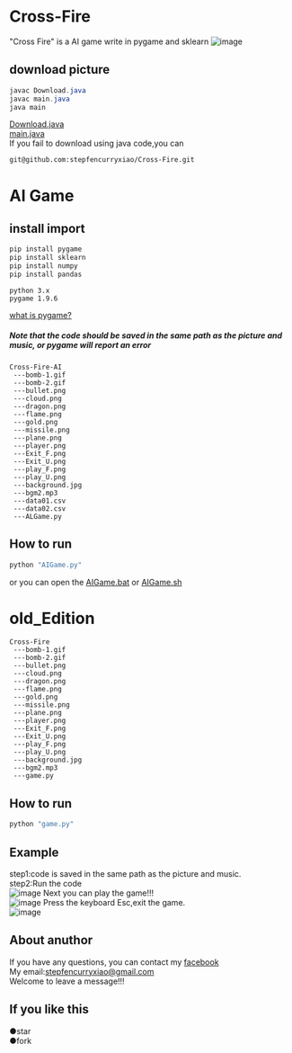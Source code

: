 # Cross-Fire
"Cross Fire" is a AI game write in pygame and sklearn
![image](https://github.com/stepfencurryxiao/Cross-Fire/blob/master/.github/pygame.jpg)

## download picture
```java
javac Download.java  
javac main.java  
java main  
```
[Download.java](https://github.com/stepfencurryxiao/Cross-Fire/blob/master/download_picture/com/program/main/java/Download.java)  
[main.java](https://github.com/stepfencurryxiao/Cross-Fire/blob/master/download_picture/com/program/main/java/main.java)  
If you fail to download using java code,you can
```git
git@github.com:stepfencurryxiao/Cross-Fire.git
```
# AI Game

## install import  
```Python
pip install pygame
pip install sklearn
pip install numpy
pip install pandas
```
```
python 3.x
pygame 1.9.6
```
[what is pygame?](https://www.pygame.org)  
##### Note that the code should be saved in the same path as the picture and music, or pygame will report an error
```
Cross-Fire-AI
 ---bomb-1.gif
 ---bomb-2.gif
 ---bullet.png
 ---cloud.png
 ---dragon.png
 ---flame.png
 ---gold.png
 ---missile.png  
 ---plane.png
 ---player.png
 ---Exit_F.png
 ---Exit_U.png  
 ---play_F.png
 ---play_U.png
 ---background.jpg  
 ---bgm2.mp3
 ---data01.csv
 ---data02.csv
 ---ALGame.py
```

## How to run
```python
python "AIGame.py"  
```
or you can open the [AIGame.bat](https://github.com/stepfencurryxiao/Cross-Fire/blob/master/AIGame.bat) or [AIGame.sh](https://github.com/stepfencurryxiao/Cross-Fire/blob/master/AIGame.sh)
# old_Edition
```
Cross-Fire
 ---bomb-1.gif
 ---bomb-2.gif
 ---bullet.png
 ---cloud.png
 ---dragon.png
 ---flame.png
 ---gold.png
 ---missile.png  
 ---plane.png
 ---player.png
 ---Exit_F.png
 ---Exit_U.png  
 ---play_F.png
 ---play_U.png
 ---background.jpg  
 ---bgm2.mp3
 ---game.py
```
## How to run
```python
python "game.py"  
```
## Example  
step1:code is saved in the same path as the picture and music.  
step2:Run the code  
![image](https://github.com/stepfencurryxiao/Cross-Fire/blob/master/.github/run01.png)
Next you can play the game!!!  
![image](https://github.com/stepfencurryxiao/Cross-Fire/blob/master/.github/run02.png)
Press the keyboard Esc,exit the game.  
![image](https://github.com/stepfencurryxiao/Cross-Fire/blob/master/.github/run03.png)

## About anuthor
If you have any questions, you can contact my [facebook](https://www.facebook.com/xiao.stepfencurry.3)  
My email:stepfencurryxiao@gmail.com  
Welcome to leave a message!!!
  
## If you like this 
●star  
●fork








